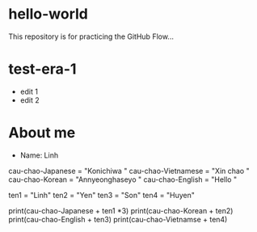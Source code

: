 # hello-world
This repository is for practicing the GitHub Flow...

# test-era-1
- edit 1
- edit 2

# About me
- Name: Linh

cau-chao-Japanese = "Konichiwa "
cau-chao-Vietnamese = "Xin chao "
cau-chao-Korean = "Annyeonghaseyo "
cau-chao-English = "Hello "

ten1 = "Linh"
ten2 = "Yen"
ten3 = "Son"
ten4 = "Huyen"

print(cau-chao-Japanese + ten1 *3)
print(cau-chao-Korean + ten2)
print(cau-chao-English + ten3)
print(cau-chao-Vietnamse + ten4)
